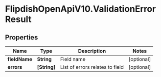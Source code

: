 # FlipdishOpenApiV10.ValidationErrorResult

## Properties
Name | Type | Description | Notes
------------ | ------------- | ------------- | -------------
**fieldName** | **String** | Field name | [optional] 
**errors** | **[String]** | List of errors relates to field | [optional] 


